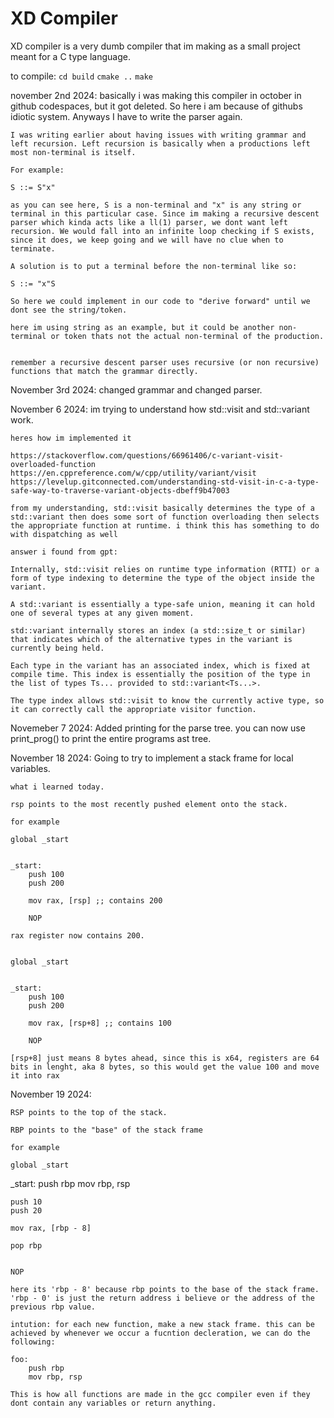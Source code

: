 # XD Compiler
XD compiler is a very dumb compiler that im making as a small project meant for a C type language.

to compile:
    `cd build`
    `cmake ..`
    `make`

november 2nd 2024:
    basically i was making this compiler in october in github codespaces, but it got deleted. So here i am because of githubs idiotic system. Anyways I have to write the parser again.

    I was writing earlier about having issues with writing grammar and left recursion. Left recursion is basically when a productions left most non-terminal is itself. 

    For example:

    S ::= S"x"

    as you can see here, S is a non-terminal and "x" is any string or terminal in this particular case. Since im making a recursive descent parser which kinda acts like a ll(1) parser, we dont want left recursion. We would fall into an infinite loop checking if S exists, since it does, we keep going and we will have no clue when to terminate. 

    A solution is to put a terminal before the non-terminal like so:

    S ::= "x"S

    So here we could implement in our code to "derive forward" until we dont see the string/token.

    here im using string as an example, but it could be another non-terminal or token thats not the actual non-terminal of the production.


    remember a recursive descent parser uses recursive (or non recursive) functions that match the grammar directly.


November 3rd 2024:
    changed grammar and changed parser.


November 6 2024:
    im trying to understand how std::visit and std::variant work.

    heres how im implemented it

    https://stackoverflow.com/questions/66961406/c-variant-visit-overloaded-function
    https://en.cppreference.com/w/cpp/utility/variant/visit
    https://levelup.gitconnected.com/understanding-std-visit-in-c-a-type-safe-way-to-traverse-variant-objects-dbeff9b47003

    from my understanding, std::visit basically determines the type of a std::variant then does some sort of function overloading then selects the appropriate function at runtime. i think this has something to do with dispatching as well

    answer i found from gpt:

    Internally, std::visit relies on runtime type information (RTTI) or a form of type indexing to determine the type of the object inside the variant.

    A std::variant is essentially a type-safe union, meaning it can hold one of several types at any given moment.

    std::variant internally stores an index (a std::size_t or similar) that indicates which of the alternative types in the variant is currently being held.

    Each type in the variant has an associated index, which is fixed at compile time. This index is essentially the position of the type in the list of types Ts... provided to std::variant<Ts...>.
    
    The type index allows std::visit to know the currently active type, so it can correctly call the appropriate visitor function.

Novemeber 7 2024:
    Added printing for the parse tree. you can now use print_prog() to print the entire programs ast tree.


November 18 2024:
    Going to try to implement a stack frame for local variables.

    what i learned today.

    rsp points to the most recently pushed element onto the stack.

    for example

    global _start


    _start:
        push 100
        push 200

        mov rax, [rsp] ;; contains 200

        NOP

    rax register now contains 200.


    global _start


    _start:
        push 100
        push 200

        mov rax, [rsp+8] ;; contains 100

        NOP

    [rsp+8] just means 8 bytes ahead, since this is x64, registers are 64 bits in lenght, aka 8 bytes, so this would get the value 100 and move it into rax


November 19 2024:

    RSP points to the top of the stack. 

    RBP points to the "base" of the stack frame

    for example

    global _start

_start:
    push rbp
    mov rbp, rsp

    push 10
    push 20
    
    mov rax, [rbp - 8]

    pop rbp


    NOP

    here its 'rbp - 8' because rbp points to the base of the stack frame. 'rbp - 0' is just the return address i believe or the address of the previous rbp value.

    intution: for each new function, make a new stack frame. this can be achieved by whenever we occur a fucntion decleration, we can do the following:
    
    foo:
        push rbp
        mov rbp, rsp

    This is how all functions are made in the gcc compiler even if they dont contain any variables or return anything.

    
